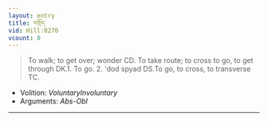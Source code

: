 ```yaml
---
layout: entry
title: བགྲོད་
vid: Hill:0270
vcount: 0
---
```

> To walk; to get over; wonder CD\. To take route; to cross to go, to get through DK\.1\. To go\. 2\. 'dod spyad DS\.To go, to cross, to transverse TC\.

* Volition: _VoluntaryInvoluntary_
* Arguments: _Abs-Obl_

---

